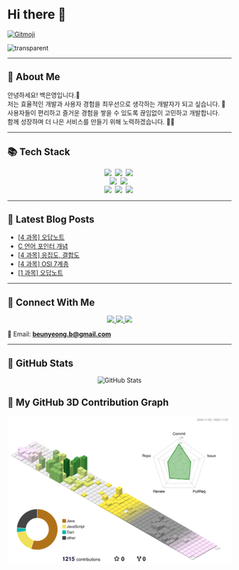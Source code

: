 # Hi there 👋  

<a href="https://gitmoji.dev">
  <img src="https://img.shields.io/badge/gitmoji-%20🥰%20😍-FFDD67.svg?style=flat-square" alt="Gitmoji"/>
</a>

![transparent](https://capsule-render.vercel.app/api?type=transparent&fontColor=F5C0CA&text=Eunyeong's%20GitHub%20&height=150&fontSize=60&desc=Welcome!&descAlignY=75&descAlign=60)

---

## 📌 About Me  

안녕하세요! 백은영입니다.👋  
저는 효율적인 개발과 사용자 경험을 최우선으로 생각하는 개발자가 되고 싶습니다. 🚀  
사용자들이 편리하고 즐거운 경험을 쌓을 수 있도록 끊임없이 고민하고 개발합니다.  
함께 성장하며 더 나은 서비스를 만들기 위해 노력하겠습니다. 🐢🐰

---

## 📚 Tech Stack  

<p align="center">
  <img src="https://img.shields.io/badge/java-007396?style=flat-square&logo=java&logoColor=white"/>&nbsp
  <img src="https://img.shields.io/badge/spring-6DB33F?style=flat-square&logo=spring&logoColor=white"/>&nbsp
  <img src="https://img.shields.io/badge/SpringBoot-6DB33F?style=flat-square&logo=SpringBoot&logoColor=white"/>&nbsp
  <br>
  <img src="https://img.shields.io/badge/mysql-4479A1?style=flat-square&logo=mysql&logoColor=white"/>&nbsp
  <img src="https://img.shields.io/badge/redis-DC382D?style=flat-square&logo=redis&logoColor=white"/>&nbsp
  <br>
  <img src="https://img.shields.io/badge/github-181717?style=flat-square&logo=github&logoColor=white"/>&nbsp
  <img src="https://img.shields.io/badge/git-F05032?style=flat-square&logo=git&logoColor=white"/>&nbsp
  <img src="https://img.shields.io/badge/aws-232F3E?style=flat-square&logo=amazonaws&logoColor=white"/>&nbsp
</p>

---

## 📝 Latest Blog Posts  

<!-- BLOG-POST-LIST:START -->
- [[4 과목] 오답노트](https://beunyeong.tistory.com/258)
- [C 언어 포인터 개념](https://beunyeong.tistory.com/257)
- [[4 과목] 응집도, 결합도](https://beunyeong.tistory.com/256)
- [[4 과목] OSI 7계층](https://beunyeong.tistory.com/255)
- [[1 과목] 오답노트](https://beunyeong.tistory.com/254)
<!-- BLOG-POST-LIST:END -->

---

## 🔗 Connect With Me  

<p align="center">
  <a href="https://beunyeong.tistory.com/" target="_blank">
    <img src="https://img.shields.io/badge/Tistory-535D6C?style=flat-square&logo=Tistory&logoColor=white"/>
  </a>
  <a href="작성중..." target="_blank">
    <img src="https://img.shields.io/badge/Notion-000000?style=flat-square&logo=Notion&logoColor=white"/>
  </a>
  <a href="beunyeong.b@gmail.com" target="_blank">
    <img src="https://img.shields.io/badge/Gmail-d14836?style=flat-square&logo=Gmail&logoColor=white"/>
  </a>
</p>

📧 Email: **beunyeong.b@gmail.com**  

---

## 🎨 GitHub Stats  

<p align="center">
  <img src="https://github-readme-stats.vercel.app/api?username=beunyeong&show_icons=true&theme=radical" alt="GitHub Stats"/>
</p>


## 🌳 My GitHub 3D Contribution Graph
![GitHub 3D Contribution](./profile-3d-contrib/profile-south-season-animate.svg?v=2)
